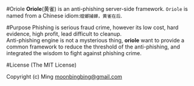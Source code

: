 #Oriole
**Oriole**(黄雀) is an anti-phishing server-side framework. `Oriole` is named from a Chinese idiom:`螳螂捕蝉，黄雀在后`.   

#Purpose
Phishing is serious fraud crime, however its low cost, hard evidence, high profit, lead difficult to cleanup.   
Anti-phishing engine is not a mysterious thing, **oriole** want to provide a common framework to reduce the threshold of the anti-phishing, and integrated the wisdom to fight against phishing crime.   

#License
(The MIT License)

Copyright (c) Ming <moonbingbing@gmail.com> 
